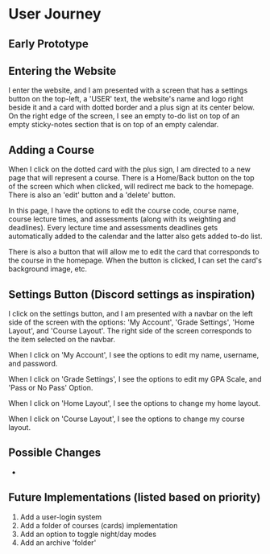 # User Journey

## **Early Prototype**

## Entering the Website

I enter the website, and I am presented with a screen that has a settings button on the top-left, a 'USER' text, the website's name and logo right beside it and a card with dotted border and a plus sign at its center below. On the right edge of the screen, I see an empty to-do list on top of an empty sticky-notes section that is on top of an empty calendar.

## Adding a Course

When I click on the dotted card with the plus sign, I am directed to a new page that will represent a course. There is a Home/Back button on the top of the screen which when clicked, will redirect me back to the homepage. There is also an 'edit' button and a 'delete' button.

In this page, I have the options to edit the course code, course name, course lecture times, and assessments (along with its weighting and deadlines). Every lecture time and assessments deadlines gets automatically added to the calendar and the latter also gets added to-do list.

There is also a button that will allow me to edit the card that corresponds to the course in the homepage. When the button is clicked, I can set the card's background image, etc.

## Settings Button (Discord settings as inspiration)

I click on the settings button, and I am presented with a navbar on the left side of the screen with the options: 'My Account', 'Grade Settings', 'Home Layout', and 'Course Layout'. The right side of the screen corresponds to the item selected on the navbar.

When I click on 'My Account', I see the options to edit my name, username, and password.

When I click on 'Grade Settings', I see the options to edit my GPA Scale, and 'Pass or No Pass' Option.

When I click on 'Home Layout', I see the options to change my home layout.

When I click on 'Course Layout', I see the options to change my course layout.

## Possible Changes

- 

## Future Implementations (listed based on priority)

1. Add a user-login system
2. Add a folder of courses (cards) implementation
3. Add an option to toggle night/day modes
4. Add an archive 'folder'

